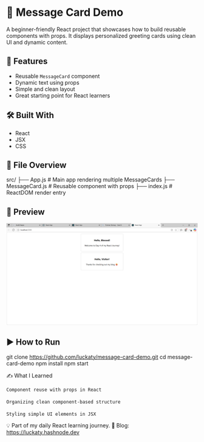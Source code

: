 # 🎉 Message Card Demo

A beginner-friendly React project that showcases how to build reusable components with props. It displays personalized greeting cards using clean UI and dynamic content.

## 🚀 Features

- Reusable `MessageCard` component
- Dynamic text using props
- Simple and clean layout
- Great starting point for React learners

## 🛠 Built With

- React
- JSX
- CSS

## 📁 File Overview

src/
├── App.js # Main app rendering multiple MessageCards
├── MessageCard.js # Reusable component with props
├── index.js # ReactDOM render entry


## 📸 Preview

![App Screenshot](Screenshot.png)

## ▶️ How to Run


git clone https://github.com/luckaty/message-card-demo.git
cd message-card-demo
npm install
npm start

✍️ What I Learned

    Component reuse with props in React

    Organizing clean component-based structure

    Styling simple UI elements in JSX

💡 Part of my daily React learning journey.
📖 Blog: https://luckaty.hashnode.dev
